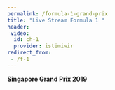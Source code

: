 ```yaml
---
permalink: /formula-1-grand-prix
title: "Live Stream Formula 1 "
header:
 video:
  id: ch-1
  provider: istimiwir
redirect_from:
 - /f-1
---
```


**Singapore Grand Prix 2019**
